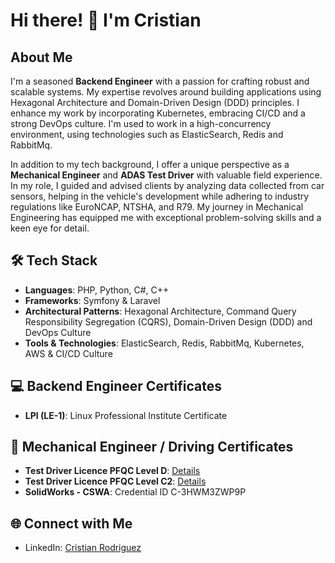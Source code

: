 # Hi there! 👋 I'm Cristian

## About Me

I'm a seasoned **Backend Engineer** with a passion for crafting robust and scalable systems. My expertise revolves around building applications using Hexagonal Architecture and Domain-Driven Design (DDD) principles. 
I enhance my work by incorporating Kubernetes, embracing CI/CD and a strong DevOps culture. I'm used to work in a high-concurrency environment, using technologies such as ElasticSearch, Redis and RabbitMq.

In addition to my tech background, I offer a unique perspective as a **Mechanical Engineer** and **ADAS Test Driver** with valuable field experience. In my role, I guided and advised clients by analyzing data collected from car sensors, helping in the vehicle's development while adhering to industry regulations like EuroNCAP, NTSHA, and R79. My journey in Mechanical Engineering has equipped me with exceptional problem-solving skills and a keen eye for detail.

## 🛠️ Tech Stack

- **Languages**: PHP, Python, C#, C++
- **Frameworks**: Symfony & Laravel
- **Architectural Patterns**: Hexagonal Architecture, Command Query Responsibility Segregation (CQRS), Domain-Driven Design (DDD) and DevOps Culture
- **Tools & Technologies**: ElasticSearch, Redis, RabbitMq, Kubernetes, AWS & CI/CD Culture

## 💻 Backend Engineer Certificates

- **LPI (LE-1)**: Linux Professional Institute Certificate

## 🚗 Mechanical Engineer / Driving Certificates

- **Test Driver Licence PFQC Level D**: [Details](https://www.applusidiada.com/global/en/what-we-do/service-sheet/driver-training)
- **Test Driver Licence PFQC Level C2**: [Details](https://www.applusidiada.com/global/en/what-we-do/service-sheet/driver-training)
- **SolidWorks - CSWA**: Credential ID C-3HWM3ZWP9P

## 🌐 Connect with Me

- LinkedIn: [Cristian Rodriguez](https://www.linkedin.com/in/cristian-rodriguez-crespo/)
